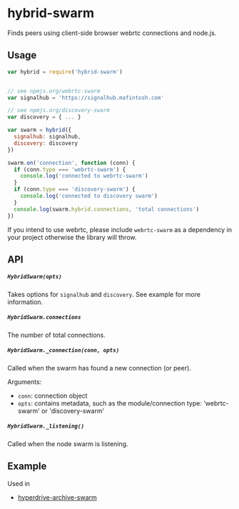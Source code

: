 # hybrid-swarm

Finds peers using client-side browser webrtc connections and node.js.

## Usage

```js
var hybrid = require('hybrid-swarm')


// see npmjs.org/webrtc-swarm
var signalhub = 'https://signalhub.mafintosh.com'

// see npmjs.org/discovery-swarm
var discovery = { ... }

var swarm = hybrid({
  signalhub: signalhub,
  discovery: discovery
})

swarm.on('connection', function (conn) {
  if (conn.type === 'webrtc-swarm') {
    console.log('connected to webrtc-swarm')
  }
  if (conn.type === 'discovery-swarm') {
    console.log('connected to discovery swarm')
  }
  console.log(swarm.hybrid.connections, 'total connections')
})
```

If you intend to use webrtc, please include `webrtc-swarm` as a dependency in your project otherwise the library will throw.

## API

##### `HybridSwarm(opts)`

Takes options for `signalhub` and `discovery`. See example for more information.

##### `HybridSwarm.connections`

The number of total connections.

##### `HybridSwarm._connection(conn, opts)`

Called when the swarm has found a new connection (or peer). 

Arguments:

  * `conn`: connection object
  * `opts`: contains metadata, such as the module/connection type: 'webrtc-swarm' or 'discovery-swarm'


##### `HybridSwarm._listening()`

Called when the node swarm is listening.

## Example

Used in

* [hyperdrive-archive-swarm](https://github.com/karissa/hyperdrive-archive-swarm)
